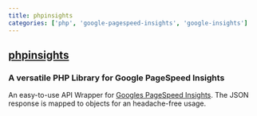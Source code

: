 ```yaml
---
title: phpinsights
categories: ['php', 'google-pagespeed-insights', 'google-insights']
---
```

## [phpinsights](https://github.com/dsentker/phpinsights)

### A versatile PHP Library for Google PageSpeed Insights


An easy-to-use API Wrapper for [Googles PageSpeed Insights](https://developers.google.com/speed/docs/insights/v2/reference/pagespeedapi/runpagespeed). The JSON response is mapped to objects for an  headache-free usage. 
